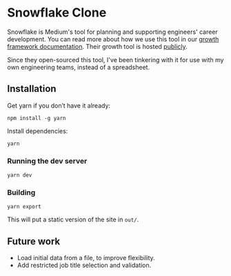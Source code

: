 # Snowflake Clone

Snowflake is Medium's tool for planning and supporting engineers' career development. You can read more
about how we use this tool in our [growth framework documentation](https://medium.com/s/engineering-growth-framework).
Their growth tool is hosted [publicly](https://snowflake.medium.com).

Since they open-sourced this tool, I've been tinkering with it for use with my own engineering teams, instead of a spreadsheet.


## Installation

Get yarn if you don’t have it already:

`npm install -g yarn`

Install dependencies:

`yarn`

### Running the dev server

`yarn dev`

### Building

`yarn export`

This will put a static version of the site in `out/`.

## Future work

* Load initial data from a file, to improve flexibility.
* Add restricted job title selection and validation.
